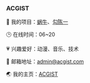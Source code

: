 ### ACGIST

🔨 我的项目：[蜗牛](https://gitee.com/acgist/snail)、[勾陈一](https://gitee.com/acgist/polaris)

🕒 在线时间：06~20

💗 兴趣爱好：动漫、音乐、技术

📧 邮箱地址：admin@acgist.com

🌏 我的主页：[ACGIST](https://www.acgist.com)
